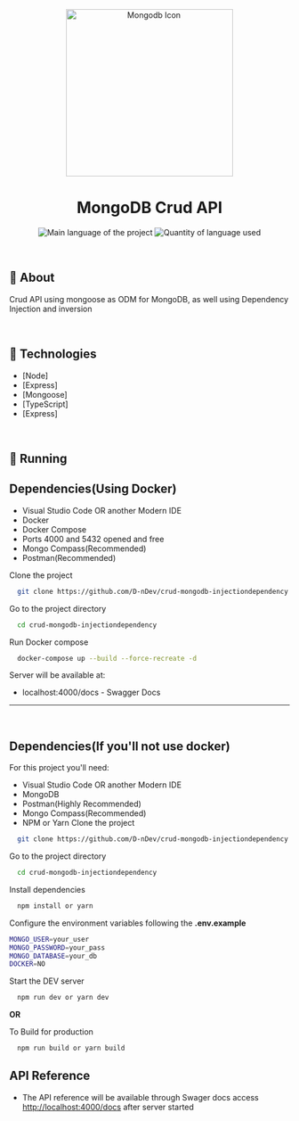 <div align="center" id="top">
  <img align="center" width="300px" src="https://miro.medium.com/max/300/1*fY5KPXK0C6csHKhnXkQQ8g.png" alt="Mongodb Icon" />
</div>

<h1 align="center">MongoDB Crud API</h1>

<p align="center">
  <img alt="Main language of the project" src="https://img.shields.io/github/languages/top/D-nDev/crud-mongodb-injectiondependency?color=86DC3D">
  <img alt="Quantity of language used" src="https://img.shields.io/github/languages/count/D-nDev/crud-mongodb-injectiondependency?color=86DC3D">
</p>

<br>

## 🎯 About

Crud API using mongoose as ODM for MongoDB, as well using Dependency Injection and inversion

<br/>

## 🚀 Technologies

- [Node]
- [Express]
- [Mongoose]
- [TypeScript]
- [Express]

<br/>

## 🏁 Running

## Dependencies(Using Docker)

- Visual Studio Code OR another Modern IDE
- Docker
- Docker Compose
- Ports 4000 and 5432 opened and free
- Mongo Compass(Recommended)
- Postman(Recommended)

Clone the project

```bash
  git clone https://github.com/D-nDev/crud-mongodb-injectiondependency.git
```

Go to the project directory

```bash
  cd crud-mongodb-injectiondependency
```

Run Docker compose

```bash
  docker-compose up --build --force-recreate -d
```

Server will be available at:

- localhost:4000/docs - Swagger Docs

<hr><br/>

## Dependencies(If you'll not use docker)

For this project you'll need:

- Visual Studio Code OR another Modern IDE
- MongoDB
- Postman(Highly Recommended)
- Mongo Compass(Recommended)
- NPM or Yarn
  Clone the project

```bash
  git clone https://github.com/D-nDev/crud-mongodb-injectiondependency.git
```

Go to the project directory

```bash
  cd crud-mongodb-injectiondependency
```

Install dependencies

```bash
  npm install or yarn
```

Configure the environment variables following the **.env.example**

```bash
MONGO_USER=your_user
MONGO_PASSWORD=your_pass
MONGO_DATABASE=your_db
DOCKER=NO
```

Start the DEV server

```bash
  npm run dev or yarn dev
```

**OR**

To Build for production

```bash
  npm run build or yarn build
```

## API Reference

- The API reference will be available through Swager docs access <http://localhost:4000/docs> after server started
